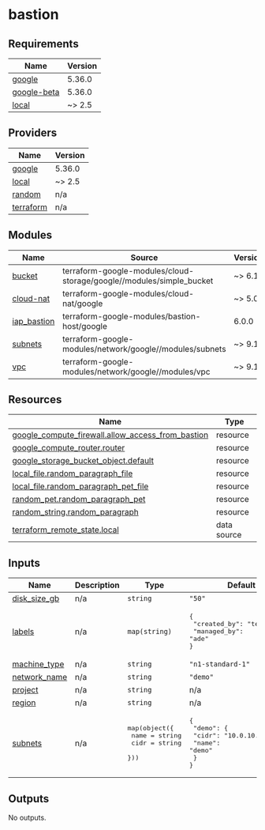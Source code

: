 # bastion

<!-- BEGIN_TF_DOCS -->
## Requirements

| Name | Version |
|------|---------|
| <a name="requirement_google"></a> [google](#requirement\_google) | 5.36.0 |
| <a name="requirement_google-beta"></a> [google-beta](#requirement\_google-beta) | 5.36.0 |
| <a name="requirement_local"></a> [local](#requirement\_local) | ~> 2.5 |

## Providers

| Name | Version |
|------|---------|
| <a name="provider_google"></a> [google](#provider\_google) | 5.36.0 |
| <a name="provider_local"></a> [local](#provider\_local) | ~> 2.5 |
| <a name="provider_random"></a> [random](#provider\_random) | n/a |
| <a name="provider_terraform"></a> [terraform](#provider\_terraform) | n/a |

## Modules

| Name | Source | Version |
|------|--------|---------|
| <a name="module_bucket"></a> [bucket](#module\_bucket) | terraform-google-modules/cloud-storage/google//modules/simple_bucket | ~> 6.1 |
| <a name="module_cloud-nat"></a> [cloud-nat](#module\_cloud-nat) | terraform-google-modules/cloud-nat/google | ~> 5.0 |
| <a name="module_iap_bastion"></a> [iap\_bastion](#module\_iap\_bastion) | terraform-google-modules/bastion-host/google | 6.0.0 |
| <a name="module_subnets"></a> [subnets](#module\_subnets) | terraform-google-modules/network/google//modules/subnets | ~> 9.1 |
| <a name="module_vpc"></a> [vpc](#module\_vpc) | terraform-google-modules/network/google//modules/vpc | ~> 9.1 |

## Resources

| Name | Type |
|------|------|
| [google_compute_firewall.allow_access_from_bastion](https://registry.terraform.io/providers/hashicorp/google/5.36.0/docs/resources/compute_firewall) | resource |
| [google_compute_router.router](https://registry.terraform.io/providers/hashicorp/google/5.36.0/docs/resources/compute_router) | resource |
| [google_storage_bucket_object.default](https://registry.terraform.io/providers/hashicorp/google/5.36.0/docs/resources/storage_bucket_object) | resource |
| [local_file.random_paragraph_file](https://registry.terraform.io/providers/hashicorp/local/latest/docs/resources/file) | resource |
| [local_file.random_paragraph_pet_file](https://registry.terraform.io/providers/hashicorp/local/latest/docs/resources/file) | resource |
| [random_pet.random_paragraph_pet](https://registry.terraform.io/providers/hashicorp/random/latest/docs/resources/pet) | resource |
| [random_string.random_paragraph](https://registry.terraform.io/providers/hashicorp/random/latest/docs/resources/string) | resource |
| [terraform_remote_state.local](https://registry.terraform.io/providers/hashicorp/terraform/latest/docs/data-sources/remote_state) | data source |

## Inputs

| Name | Description | Type | Default | Required |
|------|-------------|------|---------|:--------:|
| <a name="input_disk_size_gb"></a> [disk\_size\_gb](#input\_disk\_size\_gb) | n/a | `string` | `"50"` | no |
| <a name="input_labels"></a> [labels](#input\_labels) | n/a | `map(string)` | <pre>{<br>  "created_by": "terraform",<br>  "managed_by": "ade"<br>}</pre> | no |
| <a name="input_machine_type"></a> [machine\_type](#input\_machine\_type) | n/a | `string` | `"n1-standard-1"` | no |
| <a name="input_network_name"></a> [network\_name](#input\_network\_name) | n/a | `string` | `"demo"` | no |
| <a name="input_project"></a> [project](#input\_project) | n/a | `string` | n/a | yes |
| <a name="input_region"></a> [region](#input\_region) | n/a | `string` | n/a | yes |
| <a name="input_subnets"></a> [subnets](#input\_subnets) | n/a | <pre>map(object({<br>    name = string<br>    cidr = string<br>  }))</pre> | <pre>{<br>  "demo": {<br>    "cidr": "10.0.10.0/24",<br>    "name": "demo"<br>  }<br>}</pre> | no |

## Outputs

No outputs.
<!-- END_TF_DOCS -->
